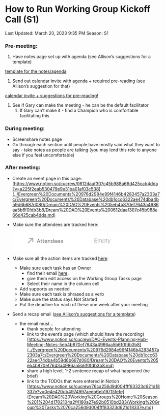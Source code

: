 # How to Run Working Group Kickoff Call (S1)

Last Updated: March 20, 2023 9:35 PM
Season: S1

### **Pre-meeting:**

1. Have notes page set up with agenda (see Allison’s suggestions for a template) 

[template for the notes/agenda](How%20to%20Run%20Working%20Group%20Kickoff%20Call%20(S1)%208f8dc0af16724fbbaae610c5c9471e0f/template%20for%20the%20notes%20agenda%206cf829141e83462fb265cce2222b2f45.md)

1. Send out calendar invite with agenda + required pre-reading (see Allison’s suggestion for that)

[calendar invite + suggestions for pre-reading!](How%20to%20Run%20Working%20Group%20Kickoff%20Call%20(S1)%208f8dc0af16724fbbaae610c5c9471e0f/calendar%20invite%20+%20suggestions%20for%20pre-reading!%20203a96400e86416b9472ac4b88a1040e.md)

1. See if Gary can make the meeting - he can be the default facilitator
    1. If Gary can’t make it - find a Champion who is comfortable facilitating this

### **During meeting:**

- Screenshare notes page
- Go through each section until people have mostly said what they want to say - take notes as people are talking (you may lend this role to anyone else if you feel uncomfortable)

### **After meeting:**

- Create an event page in this page: [https://www.notion.so/cucrew/0612daaf307c45b988a66d425cab4dda?v=a225f2eab530479e9e31ba01af03c538](../Evergreen%20Documents%20976d2984e99f4146b4283457a2303a7c/Evergreen%20Documents%20Database%20db1ccc6322ae474dba4b59d6b687d080/Dream%20DAO%20Events%205eb4b870ef7643a4986aa5b6f0fdb3b8/Dream%20DAO%20Events%200612daaf307c45b988a66d425cab4dda.md)
- Make sure the attendees are tracked here:
    
    ![Screen Shot 2022-01-24 at 9.11.56 PM.png](How%20to%20Run%20Working%20Group%20Kickoff%20Call%20(S1)%208f8dc0af16724fbbaae610c5c9471e0f/Screen_Shot_2022-01-24_at_9.11.56_PM.png)
    
- Make sure all the action items are tracked [here](Dream%20DAO%20Working%20Groups%20Home%20Season%201%204d1702104a2f4180a27e92b0510bd283/Working%20Group%20Tasks%2076ca256d9d004fff83323d621d18337e.md):
    - Make sure each task has an Owner
        - find their email [here](../Evergreen%20Documents%20976d2984e99f4146b4283457a2303a7c/Evergreen%20Documents%20Database%20db1ccc6322ae474dba4b59d6b687d080/Dream%20DAO%20Founding%20Voting%20Member%20Database%20Director%20353cd716a7f64dbc95acae74e661dbf4.md).
        - give them edit access on the Working Group Tasks page
        - Select their name in the column cell
    - Add supports as needed
    - Make sure each task is phrased as a verb
    - Make sure the status says Not Started
    - Put the deadline for each of these one week after your meeting
- Send a recap email ([see Allison’s suggestions for a template](https://www.notion.so/61f536a9340c48d68b781368f2e327a9?pvs=21))
    - the email must...
        - thank people for attending
        - link to the event’s page (which should have the recording) [https://www.notion.so/cucrew/DAO-Events-Planning-Hub-Meeting-Notes-5eb4b870ef7643a4986aa5b6f0fdb3b8](../Evergreen%20Documents%20976d2984e99f4146b4283457a2303a7c/Evergreen%20Documents%20Database%20db1ccc6322ae474dba4b59d6b687d080/Dream%20DAO%20Events%205eb4b870ef7643a4986aa5b6f0fdb3b8.md)
        - share a high level, 1-2 sentence recap of what happened (be brief)
        - link to the TODOs that were entered in Notion [https://www.notion.so/cucrew/76ca256d9d004fff83323d621d18337e?v=0e4e420db4974997aeeb6eb19715fefe](Dream%20DAO%20Working%20Groups%20Home%20Season%201%204d1702104a2f4180a27e92b0510bd283/Working%20Group%20Tasks%2076ca256d9d004fff83323d621d18337e.md)
